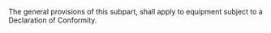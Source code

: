 The general provisions of this subpart, shall apply to equipment subject to a Declaration of Conformity.

